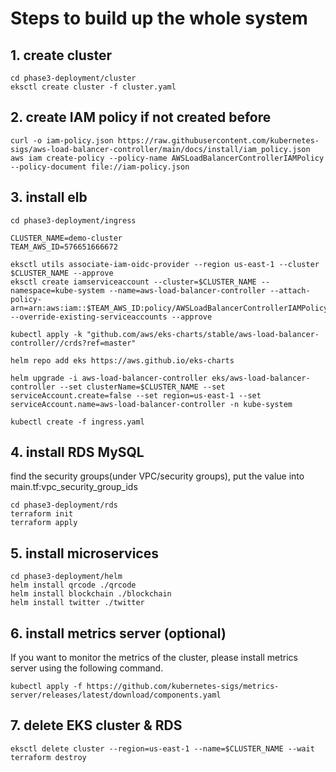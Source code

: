 # Steps to build up the whole system

## 1. create cluster
```
cd phase3-deployment/cluster
eksctl create cluster -f cluster.yaml
```

## 2. create IAM policy if not created before
```
curl -o iam-policy.json https://raw.githubusercontent.com/kubernetes-sigs/aws-load-balancer-controller/main/docs/install/iam_policy.json
aws iam create-policy --policy-name AWSLoadBalancerControllerIAMPolicy --policy-document file://iam-policy.json
```

## 3. install elb 
```
cd phase3-deployment/ingress

CLUSTER_NAME=demo-cluster
TEAM_AWS_ID=576651666672

eksctl utils associate-iam-oidc-provider --region us-east-1 --cluster $CLUSTER_NAME --approve
eksctl create iamserviceaccount --cluster=$CLUSTER_NAME --namespace=kube-system --name=aws-load-balancer-controller --attach-policy-arn=arn:aws:iam::$TEAM_AWS_ID:policy/AWSLoadBalancerControllerIAMPolicy --override-existing-serviceaccounts --approve

kubectl apply -k "github.com/aws/eks-charts/stable/aws-load-balancer-controller//crds?ref=master"

helm repo add eks https://aws.github.io/eks-charts

helm upgrade -i aws-load-balancer-controller eks/aws-load-balancer-controller --set clusterName=$CLUSTER_NAME --set serviceAccount.create=false --set region=us-east-1 --set serviceAccount.name=aws-load-balancer-controller -n kube-system

kubectl create -f ingress.yaml
```

## 4. install RDS MySQL
find the security groups(under VPC/security groups), put the value into main.tf:vpc_security_group_ids
```
cd phase3-deployment/rds
terraform init
terraform apply
```


## 5. install microservices
```
cd phase3-deployment/helm
helm install qrcode ./qrcode
helm install blockchain ./blockchain
helm install twitter ./twitter
```

## 6. install metrics server (optional)
If you want to monitor the metrics of the cluster, please install metrics server using the following command.
```
kubectl apply -f https://github.com/kubernetes-sigs/metrics-server/releases/latest/download/components.yaml
```

## 7. delete EKS cluster & RDS
```
eksctl delete cluster --region=us-east-1 --name=$CLUSTER_NAME --wait
terraform destroy
```
